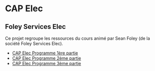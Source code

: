 # CAP Elec
## Foley Services Elec

Ce projet regroupe les ressources du cours animé par Sean Foley (de la société Foley Services Elec).

- [CAP Elec Programme 1ère partie](./1ere_partie/)
- [CAP Elec Programme 2ème partie](./2eme_partie/)
- [CAP Elec Programme 3ème partie](./3eme_partie/)
